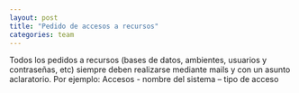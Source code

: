 ```yaml
---
layout: post
title: "Pedido de accesos a recursos"
categories: team
---
```


Todos los pedidos a recursos (bases de datos, ambientes, usuarios y contraseñas, etc) siempre deben<!--more--> realizarse mediante mails y con un asunto aclaratorio. Por ejemplo: Accesos - nombre del sistema – tipo de acceso
